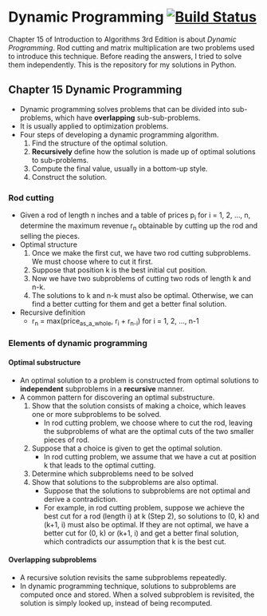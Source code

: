 # Dynamic Programming [![Build Status](https://travis-ci.org/lbsx/dynamic-programming.svg?branch=master)](https://travis-ci.org/lbsx/dynamic-programming)

Chapter 15 of Introduction to Algorithms 3rd Edition is about *Dynamic
Programming*. Rod cutting and matrix multiplication are two problems
used to introduce this technique. Before reading the answers, I tried
to solve them independently. This is the repository for my solutions
in Python.


<a id="orga6a0e93"></a>

## Chapter 15 Dynamic Programming

-   Dynamic programming solves problems that can be divided into
    sub-problems, which have **overlapping** sub-sub-problems.
-   It is usually applied to optimization problems.
-   Four steps of developing a dynamic programming algorithm.
    1.  Find the structure of the optimal solution.
    2.  **Recursively** define how the solution is made up of
        optimal solutions to sub-problems.
    3.  Compute the final value, usually in a bottom-up style.
    4.  Construct the solution.


<a id="orgdaebe9e"></a>

### Rod cutting

-   Given a rod of length n inches and a table of prices p<sub>i</sub> for i =
    1, 2, &#x2026;, n, determine the maximum revenue r<sub>n</sub> obtainable by
    cutting up the rod and selling the pieces.
-   Optimal structure
    1.  Once we make the first cut, we have two rod cutting
        subproblems. We must choose where to cut it first.
    2.  Suppose that position k is the best initial cut position.
    3.  Now we have two subproblems of cutting two rods of length k
        and n-k.
    4.  The solutions to k and n-k must also be optimal. Otherwise, we
        can find a better cutting for them and get a better final
        solution.
-   Recursive definition
    -   r<sub>n</sub> = max(price<sub>as_a_whole</sub>, r<sub>i</sub> + r<sub>n-i</sub>) for i = 1, 2, &#x2026;, n-1


<a id="org197b9fe"></a>

### Elements of dynamic programming


<a id="orgdadb17f"></a>

#### Optimal substructure

-   An optimal solution to a problem is constructed from optimal
    solutions to **independent** subproblems in a **recursive**
    manner.
-   A common pattern for discovering an optimal substructure.
    1.  Show that the solution consists of making a choice, which
        leaves one or more subproblems to be solved.
        -   In rod cutting problem, we choose where to cut the rod,
            leaving the subproblems of what are the optimal cuts of the
            two smaller pieces of rod.
    2.  Suppose that a choice is given to get the optimal solution.
        -   In rod cutting problem, we assume that we have a cut at
            position k that leads to the optimal cutting.
    3.  Determine which subproblems need to be solved
    4.  Show that solutions to the subproblems are also optimal.
        -   Suppose that the solutions to subproblems are not optimal
            and derive a contradiction.
        -   For example, in rod cutting problem, suppose we achieve the
            best cut for a rod (length i) at k (Step 2), so solutions
            to (0, k) and (k+1, i) must also be optimal. If they are
            not optimal, we have a better cut for (0, k) or (k+1, i)
            and get a better final solution, which contradicts our
            assumption that k is the best cut.


<a id="orgb717028"></a>

#### Overlapping subproblems

-   A recursive solution revisits the same subproblems repeatedly.
-   In dynamic programming technique, solutions to subproblems are
    computed once and stored. When a solved subproblem is revisited,
    the solution is simply looked up, instead of being recomputed.


